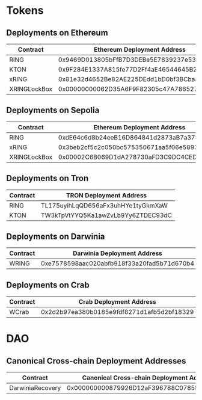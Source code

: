# Tokens

## Deployments on Ethereum
|  Contract    |         Ethereum Deployment Address        |
|--------------|--------------------------------------------|
|   RING       | 0x9469D013805bFfB7D3DEBe5E7839237e535ec483 |
|   KTON       | 0x9F284E1337A815fe77D2Ff4aE46544645B20c5ff |
|  xRING       | 0x81e32d4652Be82AE225DEdd1bD0bf3BCba8FEE07 |
| XRINGLockBox | 0x00000000062D35A6F9F82305c47A786527896578 |

## Deployments on Sepolia
|  Contract    |         Ethereum Deployment Address        |
|--------------|--------------------------------------------|
|   RING       | 0xdE64c6d8b24eeB16D864841d2873aB7a379c45b6 |
|  xRING       | 0x3beb2cf5c2c050bc575350671aa5f06e589386e8 |
| XRINGLockBox | 0x00002C6B069D1dA278730aFD3C9DC4CEDcfe7Ebc |


## Deployments on Tron
|  Contract  |           TRON Deployment Address          |
|------------|--------------------------------------------|
|   RING     | TL175uyihLqQD656aFx3uhHYe1tyGkmXaW         |
|   KTON     | TW3kTpVtYYQ5Ka1awZvLb9Yy6ZTDEC93dC         |

## Deployments on Darwinia
|  Contract  |       Darwinia Deployment Address          |
|------------|--------------------------------------------|
|   WRING    | 0xe7578598aac020abfb918f33a20fad5b71d670b4 |

## Deployments on Crab
|  Contract  |         Crab Deployment Address            |
|------------|--------------------------------------------|
|   WCrab    | 0x2d2b97ea380b0185e9fdf8271d1afb5d2bf18329 |

# DAO

## Canonical Cross-chain Deployment Addresses
|   Contract       |  Canonical Cross-chain Deployment Address  |
|------------------|--------------------------------------------|
| DarwiniaRecovery | 0x000000000879926D12aF396788C0785B7e581e53 |
